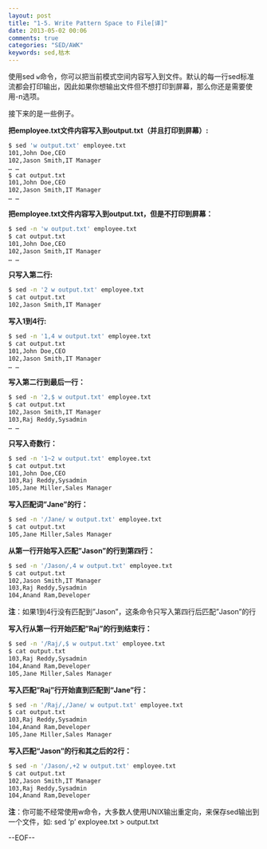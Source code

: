 ```yaml
---
layout: post
title: "1-5. Write Pattern Space to File[译]"
date: 2013-05-02 00:06
comments: true
categories: "SED/AWK"
keywords: sed,枯木
---
```


使用sed `w`命令，你可以把当前模式空间内容写入到文件。默认的每一行sed标准流都会打印输出，因此如果你想输出文件但不想打印到屏幕，那么你还是需要使用-n选项。


接下来的是一些例子。

__把employee.txt文件内容写入到output.txt（并且打印到屏幕）:__
``` bash
$ sed 'w output.txt' employee.txt
101,John Doe,CEO
102,Jason Smith,IT Manager
… …
$ cat output.txt
101,John Doe,CEO
102,Jason Smith,IT Manager
… …	
```

__把employee.txt文件内容写入到output.txt，但是不打印到屏幕：__
``` bash
$ sed -n 'w output.txt' employee.txt
$ cat output.txt
101,John Doe,CEO
102,Jason Smith,IT Manager
… …
```

__只写入第二行:__
``` bash
$ sed -n '2 w output.txt' employee.txt
$ cat output.txt
102,Jason Smith,IT Manager
```

__写入1到4行:__
``` bash
$ sed -n '1,4 w output.txt' employee.txt
$ cat output.txt
101,John Doe,CEO 
102,Jason Smith,IT Manager
… …
```

__写入第二行到最后一行：__
``` bash
$ sed -n '2,$ w output.txt' employee.txt
$ cat output.txt
102,Jason Smith,IT Manager
103,Raj Reddy,Sysadmin
… …
```

__只写入奇数行：__
``` bash
$ sed -n '1~2 w output.txt' employee.txt
$ cat output.txt
101,John Doe,CEO
103,Raj Reddy,Sysadmin
105,Jane Miller,Sales Manager
```

__写入匹配词”Jane”的行：__
``` bash
$ sed -n '/Jane/ w output.txt' employee.txt
$ cat output.txt
105,Jane Miller,Sales Manager
```

__从第一行开始写入匹配”Jason”的行到第四行：__
``` bash
$ sed -n '/Jason/,4 w output.txt' employee.txt
$ cat output.txt
102,Jason Smith,IT Manager
103,Raj Reddy,Sysadmin
104,Anand Ram,Developer
```
__注__：如果1到4行没有匹配到”Jason”，这条命令只写入第四行后匹配”Jason”的行

__写入行从第一行开始匹配”Raj”的行到结束行：__
``` bash
$ sed -n '/Raj/,$ w output.txt' employee.txt
$ cat output.txt
103,Raj Reddy,Sysadmin
104,Anand Ram,Developer
105,Jane Miller,Sales Manager
```

__写入匹配”Raj”行开始直到匹配到“Jane”行：__
``` bash
$ sed -n '/Raj/,/Jane/ w output.txt' employee.txt
$ cat output.txt
103,Raj Reddy,Sysadmin
104,Anand Ram,Developer
105,Jane Miller,Sales Manager
```

__写入匹配“Jason”的行和其之后的2行：__
``` bash
$ sed -n '/Jason/,+2 w output.txt' employee.txt
$ cat output.txt
102,Jason Smith,IT Manager
103,Raj Reddy,Sysadmin
104,Anand Ram,Developer
```

__注__：你可能不经常使用w命令，大多数人使用UNIX输出重定向，来保存sed输出到一个文件，如: sed ‘p’ exployee.txt > output.txt

--EOF--
